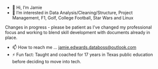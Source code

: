 - 👋 Hi, I’m Jamie
- 👀 I’m interested in Data Analysis/Cleaning/Structure, Project Management, F1, Golf, College Football, Star Wars and Linux

Changes in progress - please be patient as I've changed my professional focus and working to blend skill development with documents already in place.

- 📫 How to reach me ... jamie.edwards.databoss@outlook.com
- ⚡ Fun fact: Taught and coached for 17 years in Texas public education before deciding to move into tech.

<!---
JME16/JME16 is a ✨ special ✨ repository because its `README.md` (this file) appears on your GitHub profile.
You can click the Preview link to take a look at your changes.
--->
